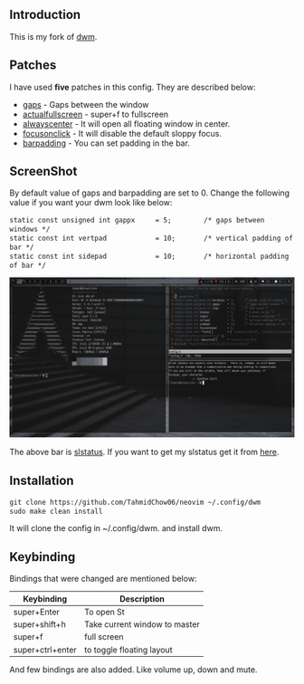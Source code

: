 ## Introduction
This is my fork of [dwm](https://dwm.suckless.org).

## Patches
I have used **five** patches in this config.
They are described below:
* [gaps](https://dwm.suckless.org/patches/gaps) - Gaps between the window
* [actualfullscreen](https://dwm.suckless.org/patches/actualfullscreen) - super+f to fullscreen
* [alwayscenter](https://dwm.suckless.org/patches/alwayscenter) - It will open all floating window in center.
* [focusonclick](https://dwm.suckless.org/patches/focusonclick/) - It will disable the default sloppy focus.
* [barpadding](https://dwm.suckless.org/patches/barpadding/) - You can set padding in the bar.

## ScreenShot
By default value of gaps and barpadding are set to 0. Change the
following value if you want your dwm look like below:

```
static const unsigned int gappx     = 5;        /* gaps between windows */
static const int vertpad            = 10;       /* vertical padding of bar */
static const int sidepad            = 10;       /* horizontal padding of bar */
```

![DWM Image](screenshot/dwm.png)

The above bar is [slstatus](https://tools.suckless.org/slstatus). If you want to get my slstatus get it from [here](https://github.com/TahmidChow06/slstatus).

## Installation
```
git clone https://github.com/TahmidChow06/neovim ~/.config/dwm
sudo make clean install
```

It will clone the config in ~/.config/dwm. and install dwm.


## Keybinding
Bindings that were changed are mentioned below:

| Keybinding       | Description                   |
|------------------|-------------------------------|
| super+Enter      | To open St                    |
| super+shift+h    | Take current window to master |
| super+f          | full screen                   |
| super+ctrl+enter | to toggle floating layout     |

And few bindings are also added. Like volume up, down and mute.
